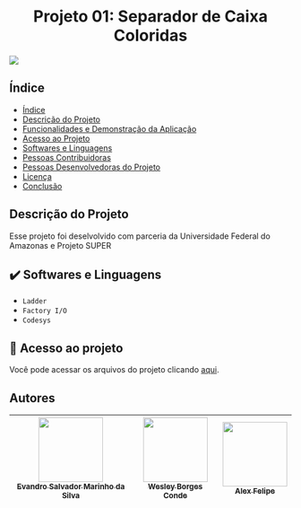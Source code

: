 <h1 align="center"> Projeto 01: Separador de Caixa Coloridas </h1> <img src="https://img.shields.io/badge/Status-Conclu%C3%ADdo-brightgreen"/>

## Índice 

* [Índice](#índice)
* [Descrição do Projeto](#descrição-do-projeto)
* [Funcionalidades e Demonstração da Aplicação](#funcionalidades-e-demonstração-da-aplicação)
* [Acesso ao Projeto](#acesso-ao-projeto)
* [Softwares e Linguagens](#Softwares-e-Linguagens)
* [Pessoas Contribuidoras](#pessoas-contribuidoras)
* [Pessoas Desenvolvedoras do Projeto](#pessoas-desenvolvedoras)
* [Licença](#licença)
* [Conclusão](#conclusão)

## Descrição do Projeto
  Esse projeto foi deselvolvido com parceria da Universidade Federal do Amazonas e Projeto SUPER
  
  
## ✔️ Softwares e Linguagens

- ``Ladder``
- ``Factory I/O``
- ``Codesys``
  
## 📁 Acesso ao projeto
Você pode acessar os arquivos do projeto clicando [aqui](https://github.com/gui-lirasilva/Edige-POO/tree/master/src).

## Autores

| [<img src="https://avatars.githubusercontent.com/u/92562553?s=40&v=4" width=115><br><sub>Evandro Salvador Marinho da Silva</sub>](https://github.com/Evandro02) | [<img src="https://avatars.githubusercontent.com/u/92562553?s=40&v=4" width=115><br><sub>Wesley Borges Conde</sub>](https://github.com/guilhermeonrails) |  [<img src="https://avatars.githubusercontent.com/u/92562553?s=40&v=4" width=115><br><sub>Alex Felipe</sub>](https://github.com/alexfelipe) |
| :---: | :---: | :---: |

